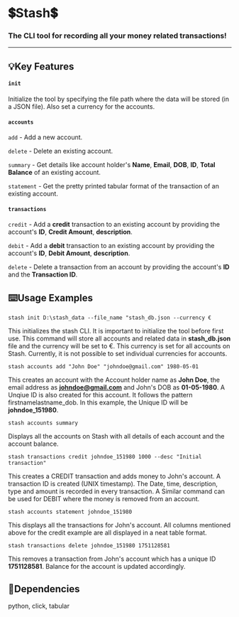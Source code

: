 # 💲Stash💲
### The CLI tool for recording all your money related transactions!
---

## 💡Key Features

#### `init`

Initialize the tool by specifying the file path where the data will be stored (in a JSON file). Also set a currency for the accounts.

#### `accounts`
`add` - Add a new account.

`delete` - Delete an existing account.

`summary` - Get details like account holder's **Name**, **Email**, **DOB**, **ID**, **Total Balance** of an existing account.

`statement` - Get the pretty printed tabular format of the transaction of an existing account.

#### `transactions`
`credit` - Add a **credit** transaction to an existing account by providing the account's **ID**, **Credit Amount**, **description**.

`debit` - Add a **debit** transaction to an existing account by providing the account's **ID**, **Debit Amount**, **description**.

`delete` - Delete a transaction from an account by providing the account's **ID** and the **Transaction ID**.

## ⌨️Usage Examples

`stash init D:\stash_data --file_name "stash_db.json --currency €`

This initializes the stash CLI. It is important to initialize the tool before first use. This command will store all
accounts and related data in **stash_db.json** file and the currency will be set to €. This currency is set for all
accounts on Stash. Currently, it is not possible to set individual currencies for accounts.

`stash accounts add "John Doe" "johndoe@gmail.com" 1980-05-01`

This creates an account with the Account holder name as **John Doe**, the email address as **johndoe@gmail.com** and John's DOB as **01-05-1980**. A Unqiue ID is also created for this account. It follows the pattern firstnamelastname_dob. In this example, the Unique ID will be **johndoe_151980**.

`stash accounts summary`

Displays all the accounts on Stash with all details of each account and the account balance.

`stash transactions credit johndoe_151980 1000 --desc "Initial transaction"`

This creates a CREDIT transaction and adds money to John's account. A transaction ID is created (UNIX timestamp). The Date, time, description, type and amount is recorded in every transaction. A Similar command can be used for DEBIT where the money is removed from an account.

`stash accounts statement johndoe_151980`

This displays all the transactions for John's account. All columns mentioned above for the credit example are all displayed in a neat table format.

`stash transactions delete johndoe_151980 1751128581`

This removes a transaction from John's account which has a unique ID **1751128581**. Balance for the account is updated accordingly.


## 🔗Dependencies

python, click, tabular





